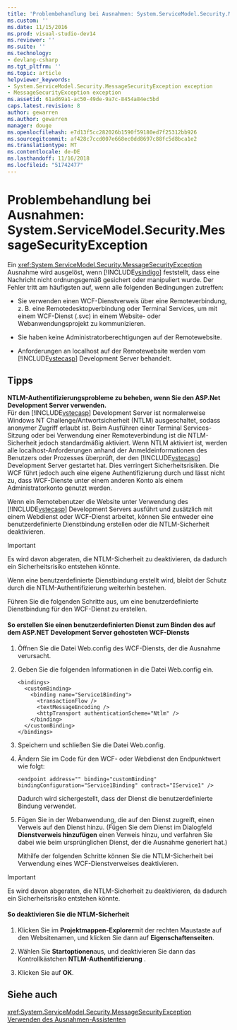 ```yaml
---
title: 'Problembehandlung bei Ausnahmen: System.ServiceModel.Security.MessageSecurityException | Microsoft-Dokumentation'
ms.custom: ''
ms.date: 11/15/2016
ms.prod: visual-studio-dev14
ms.reviewer: ''
ms.suite: ''
ms.technology:
- devlang-csharp
ms.tgt_pltfrm: ''
ms.topic: article
helpviewer_keywords:
- System.ServiceModel.Security.MessageSecurityException exception
- MessageSecurityException exception
ms.assetid: 61ad69a1-ac50-49de-9a7c-8454a84ec5bd
caps.latest.revision: 8
author: gewarren
ms.author: gewarren
manager: douge
ms.openlocfilehash: e7d13f5cc282026b1590f59180ed7f25312bb926
ms.sourcegitcommit: af428c7ccd007e668ec0dd8697c88fc5d8bca1e2
ms.translationtype: MT
ms.contentlocale: de-DE
ms.lasthandoff: 11/16/2018
ms.locfileid: "51742477"
---
```

# <a name="troubleshooting-exceptions-systemservicemodelsecuritymessagesecurityexception"></a>Problembehandlung bei Ausnahmen: System.ServiceModel.Security.MessageSecurityException
Ein <xref:System.ServiceModel.Security.MessageSecurityException> Ausnahme wird ausgelöst, wenn [!INCLUDE[vsindigo](../includes/vsindigo-md.md)] feststellt, dass eine Nachricht nicht ordnungsgemäß gesichert oder manipuliert wurde. Der Fehler tritt am häufigsten auf, wenn alle folgenden Bedingungen zutreffen:  
  
-   Sie verwenden einen WCF-Dienstverweis über eine Remoteverbindung, z. B. eine Remotedesktopverbindung oder Terminal Services, um mit einem WCF-Dienst (.svc) in einem Website- oder Webanwendungsprojekt zu kommunizieren.  
  
-   Sie haben keine Administratorberechtigungen auf der Remotewebsite.  
  
-   Anforderungen an localhost auf der Remotewebsite werden vom [!INCLUDE[vstecasp](../includes/vstecasp-md.md)] Development Server behandelt.  
  
## <a name="associated-tips"></a>Tipps  
 **NTLM-Authentifizierungsprobleme zu beheben, wenn Sie den ASP.Net Development Server verwenden.**  
 Für den [!INCLUDE[vstecasp](../includes/vstecasp-md.md)] Development Server ist normalerweise Windows NT Challenge/Antwortsicherheit (NTLM) ausgeschaltet, sodass anonymer Zugriff erlaubt ist. Beim Ausführen einer Terminal Services-Sitzung oder bei Verwendung einer Remoteverbindung ist die NTLM-Sicherheit jedoch standardmäßig aktiviert. Wenn NTLM aktiviert ist, werden alle localhost-Anforderungen anhand der Anmeldeinformationen des Benutzers oder Prozesses überprüft, der den [!INCLUDE[vstecasp](../includes/vstecasp-md.md)] Development Server gestartet hat. Dies verringert Sicherheitsrisiken. Die WCF führt jedoch auch eine eigene Authentifizierung durch und lässt nicht zu, dass WCF-Dienste unter einem anderen Konto als einem Administratorkonto genutzt werden.  
  
 Wenn ein Remotebenutzer die Website unter Verwendung des [!INCLUDE[vstecasp](../includes/vstecasp-md.md)] Development Servers ausführt und zusätzlich mit einem Webdienst oder WCF-Dienst arbeitet, können Sie entweder eine benutzerdefinierte Dienstbindung erstellen oder die NTLM-Sicherheit deaktivieren.  
  
> [!IMPORTANT]
>  Es wird davon abgeraten, die NTLM-Sicherheit zu deaktivieren, da dadurch ein Sicherheitsrisiko entstehen könnte.  
  
 Wenn eine benutzerdefinierte Dienstbindung erstellt wird, bleibt der Schutz durch die NTLM-Authentifizierung weiterhin bestehen.  
  
 Führen Sie die folgenden Schritte aus, um eine benutzerdefinierte Dienstbindung für den WCF-Dienst zu erstellen.  
  
#### <a name="to-create-a-custom-service-binding-for-the-wcf-service-hosted-inside-the-aspnet-development-server"></a>So erstellen Sie einen benutzerdefinierten Dienst zum Binden des auf dem ASP.NET Development Server gehosteten WCF-Diensts  
  
1. Öffnen Sie die Datei Web.config des WCF-Diensts, der die Ausnahme verursacht.  
  
2. Geben Sie die folgenden Informationen in die Datei Web.config ein.  
  
   ```  
   <bindings>  
     <customBinding>  
       <binding name="Service1Binding">  
         <transactionFlow />  
         <textMessageEncoding />  
         <httpTransport authenticationScheme="Ntlm" />  
       </binding>  
     </customBinding>  
   </bindings>  
   ```  
  
3. Speichern und schließen Sie die Datei Web.config.  
  
4. Ändern Sie im Code für den WCF- oder Webdienst den Endpunktwert wie folgt:  
  
   ```  
   <endpoint address="" binding="customBinding" bindingConfiguration="Service1Binding" contract="IService1" />  
   ```  
  
    Dadurch wird sichergestellt, dass der Dienst die benutzerdefinierte Bindung verwendet.  
  
5. Fügen Sie in der Webanwendung, die auf den Dienst zugreift, einen Verweis auf den Dienst hinzu. (Fügen Sie dem Dienst im Dialogfeld **Dienstverweis hinzufügen** einen Verweis hinzu, und verfahren Sie dabei wie beim ursprünglichen Dienst, der die Ausnahme generiert hat.)  
  
   Mithilfe der folgenden Schritte können Sie die NTLM-Sicherheit bei Verwendung eines WCF-Dienstverweises deaktivieren.  
  
> [!IMPORTANT]
>  Es wird davon abgeraten, die NTLM-Sicherheit zu deaktivieren, da dadurch ein Sicherheitsrisiko entstehen könnte.  
  
#### <a name="to-turn-off-ntlm-security"></a>So deaktivieren Sie die NTLM-Sicherheit  
  
1.  Klicken Sie im **Projektmappen-Explorer**mit der rechten Maustaste auf den Websitenamen, und klicken Sie dann auf **Eigenschaftenseiten**.  
  
2.  Wählen Sie **Startoptionen**aus, und deaktivieren Sie dann das Kontrollkästchen **NTLM-Authentifizierung** .  
  
3.  Klicken Sie auf **OK**.  
  
## <a name="see-also"></a>Siehe auch  
 <xref:System.ServiceModel.Security.MessageSecurityException>   
 [Verwenden des Ausnahmen-Assistenten](http://msdn.microsoft.com/library/e0a78c50-7318-4d54-af51-40c00aea8711)